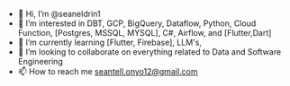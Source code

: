 - 👋 Hi, I’m @seaneldrin1
- 👀 I’m interested in  DBT, GCP, BigQuery, Dataflow,  Python, Cloud Function, [Postgres, MSSQL, MYSQL], C#, Airflow, and [Flutter,Dart]
- 🌱 I’m currently learning [Flutter, Firebase], LLM's,  
- 💞️ I’m looking to collaborate on everything related to Data and Software Engineering
- 📫 How to reach me seantell.onyo12@gmail.com

<!---
seaneldrin1/seaneldrin1 is a ✨ special ✨ repository because its `README.md` (this file) appears on your GitHub profile.
You can click the Preview link to take a look at your changes.
--->
